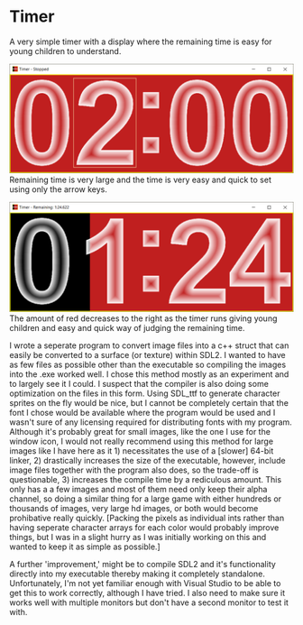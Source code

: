 # Timer

A very simple timer with a display where the remaining time is easy for young children to understand.

![Setting the timer](https://raw.githubusercontent.com/tcarrel/timer/master/image/stopped.png)
Remaining time is very large and the time is very easy and quick to set using only the arrow keys.

![Timer Running](https://raw.githubusercontent.com/tcarrel/timer/master/image/running.png)
The amount of red decreases to the right as the timer runs giving young children and easy and quick way of judging the remaining
time.





I wrote a seperate program to convert image files into a c++ struct that can easily be converted to a surface (or texture) within SDL2.
I wanted to have as few files as possible other than the executable so compiling the images into the .exe worked well.  I chose this
method mostly as an experiment and to largely see it I could.  I suspect that the compiler is also doing some optimization on the files
in this form.  Using SDL_ttf to generate character sprites on the fly would be nice, but I cannot be completely certain that the font
I chose would be available where the program would be used and I wasn't sure of any licensing required for distributing fonts with my
program.  Although it's probably great for small images, like the one I use for the window icon, I would not really recommend using
this method for large images like I have here as it 1) necessitates the use of a [slower] 64-bit linker, 2) drastically increases the
size of the executable, however, include image files together with the program also does, so the trade-off is questionable, 3)
increases the compile time by a rediculous amount.  This only has a a few images and most of them need only keep their alpha channel,
so doing a similar thing for a large game with either hundreds or thousands of images, very large hd images, or both would become
prohibative really quickly.  [Packing the pixels as individual ints rather than having seperate character arrays for each color would
probably improve things, but I was in a slight hurry as I was initially working on this and wanted to keep it as simple as possible.]

A further 'improvement,' might be to compile SDL2 and it's functionality directly into my executable thereby making it completely
standalone.  Unfortunately, I'm not yet familiar enough with Visual Studio to be able to get this to work correctly, although I have
tried.  I also need to make sure it works well with multiple monitors but don't have a second monitor to test it with.

